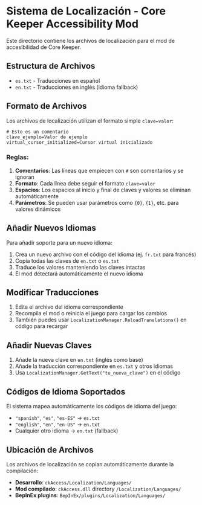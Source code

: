 # Sistema de Localización - Core Keeper Accessibility Mod

Este directorio contiene los archivos de localización para el mod de accesibilidad de Core Keeper.

## Estructura de Archivos

- `es.txt` - Traducciones en español
- `en.txt` - Traducciones en inglés (idioma fallback)

## Formato de Archivos

Los archivos de localización utilizan el formato simple `clave=valor`:

```
# Esto es un comentario
clave_ejemplo=Valor de ejemplo
virtual_cursor_initialized=Cursor virtual inicializado
```

### Reglas:

1. **Comentarios**: Las líneas que empiecen con `#` son comentarios y se ignoran
2. **Formato**: Cada línea debe seguir el formato `clave=valor`
3. **Espacios**: Los espacios al inicio y final de claves y valores se eliminan automáticamente
4. **Parámetros**: Se pueden usar parámetros como `{0}`, `{1}`, etc. para valores dinámicos

## Añadir Nuevos Idiomas

Para añadir soporte para un nuevo idioma:

1. Crea un nuevo archivo con el código del idioma (ej. `fr.txt` para francés)
2. Copia todas las claves de `en.txt` o `es.txt`
3. Traduce los valores manteniendo las claves intactas
4. El mod detectará automáticamente el nuevo idioma

## Modificar Traducciones

1. Edita el archivo del idioma correspondiente
2. Recompila el mod o reinicia el juego para cargar los cambios
3. También puedes usar `LocalizationManager.ReloadTranslations()` en código para recargar

## Añadir Nuevas Claves

1. Añade la nueva clave en `en.txt` (inglés como base)
2. Añade la traducción correspondiente en `es.txt` y otros idiomas
3. Usa `LocalizationManager.GetText("tu_nueva_clave")` en el código

## Códigos de Idioma Soportados

El sistema mapea automáticamente los códigos de idioma del juego:

- `"spanish"`, `"es"`, `"es-ES"` → `es.txt`
- `"english"`, `"en"`, `"en-US"` → `en.txt`
- Cualquier otro idioma → `en.txt` (fallback)

## Ubicación de Archivos

Los archivos de localización se copian automáticamente durante la compilación:

- **Desarrollo**: `ckAccess/Localization/Languages/`
- **Mod compilado**: `ckAccess.dll` directory `/Localization/Languages/`
- **BepInEx plugins**: `BepInEx/plugins/Localization/Languages/`